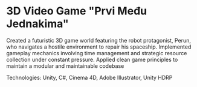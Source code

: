 # 3D Video Game "Prvi Među Jednakima"

Created a futuristic 3D game world featuring the
robot protagonist, Perun, who navigates a hostile
environment to repair his spaceship.
Implemented gameplay mechanics involving time
management and strategic resource collection
under constant pressure.
Applied clean game principles to maintain a
modular and maintainable codebase

Technologies: Unity, C#, Cinema 4D, Adobe
Illustrator, Unity HDRP
